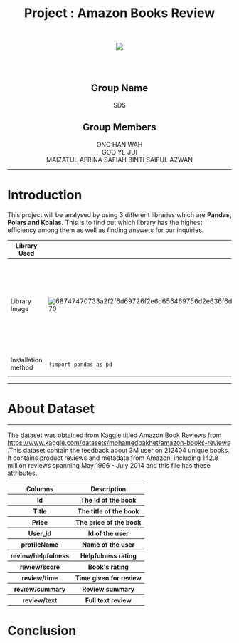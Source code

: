 <h1 align="center">
  Project : Amazon Books Review
  <br>
</h1>
<h1 align="center">
  <img src="https://user-images.githubusercontent.com/97009588/215264901-4e1b869c-a5b3-466b-a9ab-b6a714d51842.jpg">
  <br>
</h1>
<br>
<h2 align="center">
  Group Name
  <br>
</h2>

<p align="center">
  <a>SDS</a><br>
</p>

<h2 align="center">
  Group Members
  <br>
</h2>

<p align="center">
  <a>ONG HAN WAH</a><br>
  <a>GOO YE JUI</a><br>
  <a>MAIZATUL AFRINA SAFIAH BINTI SAIFUL AZWAN</a><br>
</p>

---
# **Introduction**
This project will be analysed by using 3 different libraries which are **Pandas, Polars and Koalas.** This is to find out which library has the highest efficiency among them as well as finding answers for our inquiries.

| Library Used | Pandas | Polars | Koalas |
| ------------- | ------------- | ------------- | ------------- |
| Library Image | ![68747470733a2f2f6d69726f2e6d656469756d2e636f6d2f6d61782f3634302f312a307170565a7735714b6e636f4642594a6634446c70412e77656270](https://user-images.githubusercontent.com/97009588/215579512-ee542ed6-4dcb-46ce-991d-e29162de78a5.jpg) | <img src='https://raw.githubusercontent.com/pola-rs/polars-static/master/web/polars-logo-python.svg' height=200px width=200px alt='Polars'> | ![koalas-logo-docs](https://user-images.githubusercontent.com/97009588/215579582-6783868e-58c6-44fb-8afe-86369aa5b43b.png) |
| Installation method | <code>!import pandas as pd</code> | <code>!pip install polars</code> | <code>!pip install koalas </code>

---
# **About Dataset**
---
The dataset was obtained from Kaggle titled Amazon Book Reviews from https://www.kaggle.com/datasets/mohamedbakhet/amazon-books-reviews .This dataset contain the feedback about 3M user on 212404 unique books. It contains product reviews and metadata from Amazon, including 142.8 million reviews spanning May 1996 - July 2014 and this file has these attributes.

<table align="center">
  <tr>
    <th>Columns</th>
    <th>Description</th>
  </tr>
  <tr>
    <th>Id</th>
    <th>The Id of the book</th>
  </tr>
  <tr>
    <th>Title</th>
    <th>The title of the book</th>
  </tr>
  <tr>
    <th>Price</th>
    <th>The price of the book</th>
  </tr>
  <tr>
    <th>User_id</th>
    <th>Id of the user</th>
  </tr>
  <tr>
    <th>profileName</th>
    <th>Name of the user</th>
  </tr>
  <tr>
    <th>review/helpfulness</th>
    <th>Helpfulness rating</th>
  </tr>
  <tr>
    <th>review/score</th>
    <th>Book's rating</th>
  </tr>
  <tr>
    <th>review/time</th>
    <th>Time given for review</th>
  </tr>
  <tr>
    <th>review/summary</th>
    <th>Review summary</th>
  </tr>
  <tr>
    <th>review/text</th>
    <th>Full text review</th>
  </tr>
</table>

# **Conclusion**
